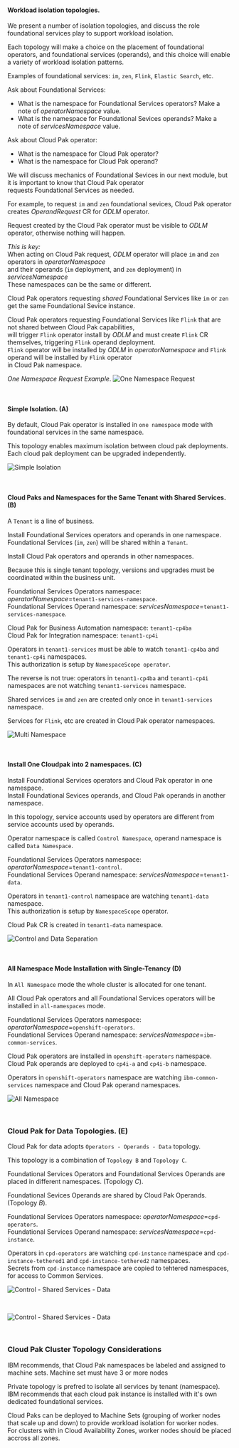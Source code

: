 #### Workload isolation topologies.
We present a number of isolation topologies, and discuss the role foundational services play to support workload isolation.<br/>

Each topology will make a choice on the placement of foundational operators, and foundational services (operands), and this choice will enable a variety of workload isolation patterns.<br/>

Examples of foundational services: `im`, `zen`, `Flink`, `Elastic Search`, etc.<br/>

Ask about Foundational Services:<br/>
- What is the namespace for Foundational Services operators? Make a note of *operatorNamespace* value.<br/>
- What is the namespace for Foundational Sevices operands? Make a note of *servicesNamespace* value.<br/>

Ask about Cloud Pak operator:
- What is the namespace for Cloud Pak operator?
- What is the namespace for Cloud Pak operand?

We will discuss mechanics of Foundational Sevices in our next module, but it is important to know that Cloud Pak operator<br/>
requests Foundational Services as needed.<br/>

For example, to request `im` and `zen` foundational sevices, Cloud Pak operator creates *OperandRequest* CR for *ODLM* operator.<br/>

Request created by the Cloud Pak operator must be visible to *ODLM* operator, otherwise nothing will happen.<br/>

*This is key:*<br/>
When acting on Cloud Pak request, *ODLM* operator will place `im` and `zen` operators in *operatorNamespace*<br/>
and their operands (`im` deployment, and `zen` deployment) in *servicesNamespace*<br/>
These namespaces can be the same or different.<br/>

Cloud Pak operators requesting *shared* Foundational Services like `im` or `zen` get the same Foundational Sevice instance.<br/>

Cloud Pak operators requesting Foundational Services like `Flink` that are not shared between Cloud Pak capabilities,<br/>
will trigger `Flink` operator install by *ODLM* and must create `Flink` CR themselves, triggering `Flink` operand deployment.<br/>
`Flink` operator will be installed by *ODLM* in *operatorNamespace* and `Flink` operand will be installed by `Flink` operator<br/>
in Cloud Pak namespace.<br/>

*One Namespace Request Example*.
![One Namespace Request](./images/1-namespace-request.drawio.png)

<br/>

#### Simple Isolation. (A)
By default, Cloud Pak operator is installed in `one namespace` mode with foundational services in the same namespace.<br/>

This topology enables maximum isolation between cloud pak deployments. Each cloud pak deployment can be upgraded independently.<br/>

![Simple Isolation](./images/2-namespace-request.drawio.png)

<br/>

#### Cloud Paks and Namespaces for the Same Tenant with Shared Services. (B)
A `Tenant` is a line of business.<br/> 

Install Foundational Services operators and operands in one namespace.<br/>
Foundational Services (`im`, `zen`) will be shared within a `Tenant`.<br/>

Install Cloud Pak operators and operands in other namespaces.<br/>

Because this is single tenant topology, versions and upgrades must be coordinated within the business unit.<br/>

Foundational Services Operators namespace: *operatorNamespace*=`tenant1-services-namespace`.<br/>
Foundational Services Operand namespace: *servicesNamespace*=`tenant1-services-namespace`.<br/>

Cloud Pak for Business Automation namespace: `tenant1-cp4ba`<br/>
Cloud Pak for Integration namespace: `tenant1-cp4i`<br/>

Operators in `tenant1-services` must be able to watch `tenant1-cp4ba` and `tenant1-cp4i` namespaces.<br/>
This authorization is setup by `NamespaceScope operator`.<br/>

The reverse is not true: operators in `tenant1-cp4ba` and `tenant1-cp4i` namespaces are not watching `tenant1-services` namespace.<br/>

Shared services `im` and `zen` are created only once in `tenant1-services` namespace.<br/>

Services for `Flink`, etc are created in Cloud Pak operator namespaces.<br/>

![Multi Namespace](./images/multi-namespacesx.drawio.png)

<br/>

#### Install One Cloudpak into 2 namespaces. (C)
Install Foundational Services operators and Cloud Pak operator in one namespace.<br/>
Install Foundational Sevices operands, and Cloud Pak operands in another namespace.<br/>

In this topology, service accounts used by operators are different from service accounts used by operands.<br/>

Operator namespace is called `Control Namespace`, operand namespace is called `Data Namespace`.<br/>

Foundational Services Operators namespace: *operatorNamespace*=`tenant1-control`.<br/>
Foundational Services Operand namespace: *servicesNamespace*=`tenant1-data`.<br/>

Operators in `tenant1-control` namespace are watching `tenant1-data` namespace.<br/>
This authorization is setup by `NamespaceScope` operator.<br/>

Cloud Pak CR is created in `tenant1-data` namespace.<br/>

![Control and Data Separation](./images/control-data-separation.drawio.png)

<br/>

#### All Namespace Mode Installation with Single-Tenancy (D)
In `All Namespace` mode the whole cluster is allocated for one tenant.<br/>

All Cloud Pak operators and all Foundational Services operators will be installed in `all-namespaces` mode.<br/>

Foundational Services Operators namespace: *operatorNamespace*=`openshift-operators`.<br/>
Foundational Services Operand namespace: *servicesNamespace*=`ibm-common-services`.<br/>

Cloud Pak operators are installed in `openshift-operators` namespace.<br/>
Cloud Pak operands are deployed to `cp4i-a` and `cp4i-b` namespace.<br/>

Operators in `openshift-operators` namespace are watching `ibm-common-services` namespace and Cloud Pak operand namespaces.<br/>

![All Namespace](./images/allnamespacesst.drawio.png)

<br/>

### Cloud Pak for Data Topologies. (E)
Cloud Pak for data adopts `Operators - Operands - Data` topology.<br/>

This topology is a combination of `Topology B` and `Topology C`.<br/>

Foundational Services Operators and Foundational Services Operands are placed in different namespaces. (Topology *C*).<br/>

Foundational Sevices Operands are shared by Cloud Pak Operands. (Topology *B*).<br/>

Foundational Services Operators namespace: *operatorNamespace*=`cpd-operators`.<br/>
Foundational Services Operand namespace: *servicesNamespace*=`cpd-instance`.<br/>

Operators in `cpd-operators` are watching `cpd-instance` namespace and `cpd-instance-tethered1` and `cpd-instance-tethered2` namespaces.<br/>
Secrets from `cpd-instance` namespace are copied to tehtered namespaces, for access to Common Services.<br/>

![Control - Shared Services - Data](./images/cp4dataTopology.drawio.png)

<br/>

![Control - Shared Services - Data](./images/cp4d-private-topology-detailed.svg)

<br/>

### Cloud Pak Cluster Topology Considerations
IBM recommends, that Cloud Pak namespaces be labeled and assigned to machine sets. Machine set must have 3 or more nodes<br/>

Private topology is prefred to isolate all services by tenant (namespace).<br/>
IBM recommends that each cloud pak instance is installed with it's own dedicated foundational services.<br/>

Cloud Paks can be deployed to Machine Sets (grouping of worker nodes that scale up and down) to provide workload isolation for worker nodes.<br/> 
For clusters with in Cloud Availability Zones, worker nodes should be placed accross all zones.<br/>
